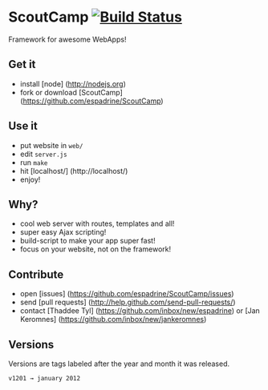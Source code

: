 # ScoutCamp [![Build Status](https://secure.travis-ci.org/espadrine/ScoutCamp.png?branch=master)](http://travis-ci.org/espadrine/ScoutCamp)

Framework for awesome WebApps!

## Get it

- install [node] (http://nodejs.org)
- fork or download [ScoutCamp] (https://github.com/espadrine/ScoutCamp)

## Use it

- put website in `web/`
- edit `server.js`
- run `make`
- hit [localhost/] (http://localhost/)
- enjoy!

## Why?

- cool web server with routes, templates and all!
- super easy Ajax scripting!
- build-script to make your app super fast!
- focus on your website, not on the framework!

## Contribute

- open [issues] (https://github.com/espadrine/ScoutCamp/issues)
- send [pull requests] (http://help.github.com/send-pull-requests/)
- contact [Thaddee Tyl] (https://github.com/inbox/new/espadrine) or [Jan Keromnes] (https://github.com/inbox/new/jankeromnes)

## Versions

Versions are tags labeled after the year and month it was released.

    v1201 → january 2012

